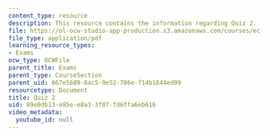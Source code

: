 ```yaml
---
content_type: resource
description: This resource contains the information regarding Quiz 2.
file: https://ol-ocw-studio-app-production.s3.amazonaws.com/courses/ec-701j-d-lab-i-development-fall-2009/89e0db13e85ee8a33f07fd6ffa6eb616_MITEC_701JF09_quiz2.pdf
file_type: application/pdf
learning_resource_types:
- Exams
ocw_type: OCWFile
parent_title: Exams
parent_type: CourseSection
parent_uid: 667e5689-8ac5-9e52-786e-f14b1644ed99
resourcetype: Document
title: Quiz 2
uid: 89e0db13-e85e-e8a3-3f07-fd6ffa6eb616
video_metadata:
  youtube_id: null
---
```

